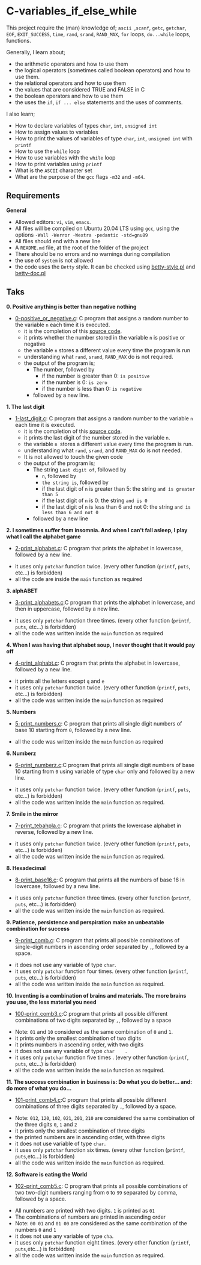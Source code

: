 # C-variables_if_else_while

This project require the (man) knowledge of; `ascii `,`scanf`, `getc`, `getchar`, `EOF`, `EXIT_SUCCESS`, `time`, `rand`, `srand`, `RAND_MAX`, `for` loops, `do...while` loops, functions.

Generally, I learn about;
- the arithmetic operators and how to use them
- the logical operators (sometimes called boolean operators) and how to use them.
- the relational operators and how to use them
- the values that are considered TRUE and FALSE in C
- the boolean operators and how to use them
- the uses the `if`, `if ... else` statements and the uses of comments.

I also learn;
- How to declare variables of types `char`, `int`, `unsigned int`
- How to assign values to variables
- How to print the values of variables of type `char`, `int`, `unsigned int` with `printf`
- How to use the `while` loop
- How to use variables with the `while` loop
- How to print variables using `printf`
- What is the `ASCII` character set
- What are the purpose of the `gcc` flags `-m32` and `-m64`.

## Requirements
**General**
* Allowed editors: `vi`, `vim`, `emacs`.
* All files will be compiled on Ubuntu 20.04 LTS using `gcc`, using the options `-Wall -Werror -Wextra -pedantic -std=gnu89`
* All files should end with a new line
* A `README.md` file, at the root of the folder of the project
* There should be no errors and no warnings during compilation
* the use of `system` is not allowed
* the code uses the `Betty` style. It can be checked using [betty-style.pl](https://github.com/holbertonschool/Betty/blob/master/betty-style.pll) and [betty-doc.pl](https://github.com/holbertonschool/Betty/blob/master/betty-doc.pl)

## Taks

**0. Positive anything is better than negative nothing**

- [0-positive_or_negative.c](./0-positive_or_negative.c): C program that assigns a random number to the variable `n` each time it is executed.
  * it is the completion of this [source code](https://alx-intranet.hbtn.io/rltoken/rrqNDWjrCWdARnWFLPExPw).
  * it prints whether the number stored in the variable `n` is positive or negative
  * the variable `n` stores a different value every time the program is run
  * understanding what `rand`, `srand`, `RAND_MAX` do is not required.
  * the output of the program is;
    - The number, followed by
      * if the number is greater than 0: `is positive`
      * if the number is 0: `is zero`
      * if the number is less than 0: `is negative`
    - followed by a new line.

**1. The last digit**

- [1-last_digit.c](./1-last_digit.c): C program that assigns a random number to the variable `n` each time it is executed.
  * it is the completion of this [source code](https://alx-intranet.hbtn.io/rltoken/5HWhPDsq3jq1yCRQFrLl4Q).
  * it prints the last digit of the number stored in the variable `n`.
  * the variable `n `stores a different value every time the program is run.
  * understanding what `rand`, `srand`, and `RAND_MAX` do is not needed.
  * It is not allowed to touch the given code
  * the output of the program is;
    - The string `Last digit of`, followed by
	    * `n`, followed by
	    * `the string is`, followed by
	    * if the last digit of `n` is greater than 5: the string `and is greater than 5`
	    * if the last digit of `n` is 0: the string `and is 0`
	    * if the last digit of `n` is less than 6 and not 0: the string `and is less than 6 and not 0`
    - followed by a new line

**2. I sometimes suffer from insomnia. And when I can't fall asleep, I play what I call the alphabet game**

* [2-print_alphabet.c](./2-print_alphabet.c): C program that prints the alphabet in lowercase, followed by a new line.
 - it uses only `putchar` function twice. (every other function (`printf`, `puts`, etc…) is forbidden)
 - all the code are inside the `main` function as required

**3. alphABET**

* [3-print_alphabets.c](./3-print_alphabets.c):C program that prints the alphabet in lowercase, and then in uppercase, followed by a new line.
 - it uses only `putchar` function three times. (every other function (`printf`, `puts`, etc…) is forbidden)
 - all the code was written inside the `main` function as required

**4. When I was having that alphabet soup, I never thought that it would pay off**

* [4-print_alphabt.c](./4-print_alphabt.c): C program that prints the alphabet in lowercase, followed by a new line.
 - it prints all the letters except `q` and `e`
 - it uses only `putchar` function twice. (every other function (`printf`, `puts`, etc…) is forbidden)
 - all the code was written inside the `main`     function as required

**5. Numbers**

* [5-print_numbers.c](./5-print_numbers.c): C program that prints all single digit numbers of base 10 starting from `0`, followed by a new line.
 - all the code was written inside the `main` function as required

**6. Numberz**

* [6-print_numberz.c](./6-print_numberz.c):C program that prints all single digit numbers of base 10 starting from `0` using variable of type `char` only and followed by a new line.
 - it uses only `putchar` function twice. (every other function (`printf`, `puts`, etc…) is forbidden)
 - all the code was written inside the `main` function as required.

**7. Smile in the mirror**

* [7-print_tebahpla.c](./7-print_tebahpla.c): C program that prints the lowercase alphabet in reverse, followed by a new line.
 - it uses only `putchar` function twice. (every other function (`printf`, `puts`, etc…) is forbidden)
 - all the code was written inside the `main` function as required.

**8. Hexadecimal**

* [8-print_base16.c](./8-print_base16.c): C program that prints all the numbers of base 16 in lowercase, followed by a new line.
 - it uses only `putchar` function three times. (every other function (`printf`, `puts`, etc…) is forbidden)
 - all the code was written inside the `main` function as required.

**9. Patience, persistence and perspiration make an unbeatable combination for success**

* [9-print_comb.c](./9-print_comb.c): C program that prints all possible combinations of single-digit numbers in ascending order separated by `,`, followed by a space.
 - it does not use any variable of type `char`.
 - it uses only `putchar` function four times. (every other function (`printf`, `puts`, etc…) is forbidden)
 - all the code was written inside the `main` function as required.

**10. Inventing is a combination of brains and materials. The more brains you use, the less material you need**

* [100-print_comb3.c](./100-print_comb3.c):C program that prints all possible different combinations of two digits separated by `,`, followed by a space
 - Note: `01` and `10` considered as the same combination of `0` and `1`.
 - it prints only the smallest combination of two digits
 - it prints numbers in ascending order, with two digits
 - it does not use any variable of type `char    `.
 - it uses only `putchar` function five times    . (every other function (`printf`, `puts`, etc…) is forbidden)
 - all the code was written inside the `main` function as required.

**11. The success combination in business is: Do what you do better... and: do more of what you do...**

* [101-print_comb4.c](./101-print_comb4.c):C program that prints all possible different combinations of three digits separated by `,`, followed by a space.
 - Note: `012`, `120`, `102`, `021`, `201`, `210` are considered the same combination of the three digits `0`, `1` and `2`
 - it prints only the smallest combination of three digits
 - the printed numbers are in ascending order, with three digits
 - it does not use variable of type `char`.
 - it uses only `putchar` function six times. (every other function (`printf`, `puts`,etc…) is forbidden)
 - all the code was written inside the `main` function as required.

**12. Software is eating the World**

* [102-print_comb5.c](./102-print_comb5.c): C program that prints all possible combinations of two two-digit numbers ranging from `0` to `99` separated by comma, followed by a space.
 - All numbers are printed with two digits. `1` is printed as `01`
 - The combinations of numbers are printed in ascending order
 - Note: `00 01` and `01 00` are considered as the same combination of the numbers `0` and `1`
 - it does not use any variable of type `cha`.
 - it uses only `putchar` function eight times. (every other function (`printf`, `puts`,etc…) is forbidden)
 - all the code was written inside the `main` function as required.
